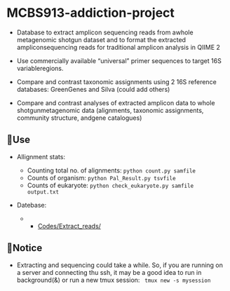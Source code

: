 # MCBS913-addiction-project

* Database to extract amplicon sequencing reads from awhole metagenomic shotgun dataset and to format the extracted ampliconsequencing reads for traditional amplicon analysis in QIIME 2

* Use commercially available “universal” primer sequences to target 16S variableregions.

* Compare and contrast taxonomic assignments using 2 16S reference databases: GreenGenes and Silva (could add others)

* Compare and contrast analyses of extracted amplicon data to whole shotgunmetagenomic data (alignments, taxonomic assignments, community structure, andgene catalogues)

## 📌Use

* Allignment stats:

  * Counting total no. of alignments: `python count.py samfile` 
  * Counts of organism: `python Pal_Result.py tsvfile`
  * Counts of eukaryote: `python check_eukaryote.py samfile output.txt`
 
 * Datebase: 
 
   * - [Codes/Extract_reads/](https://github.com/hkcyf369/MCBS913-addiction/blob/master/Codes/Extract_reads/README.md)

## 📌Notice

* Extracting and sequencing could take a while. So, if you are running on a server and connecting thu ssh, it may be a good idea to run in background(&) or run a new tmux session:  ` tmux new -s mysession`


